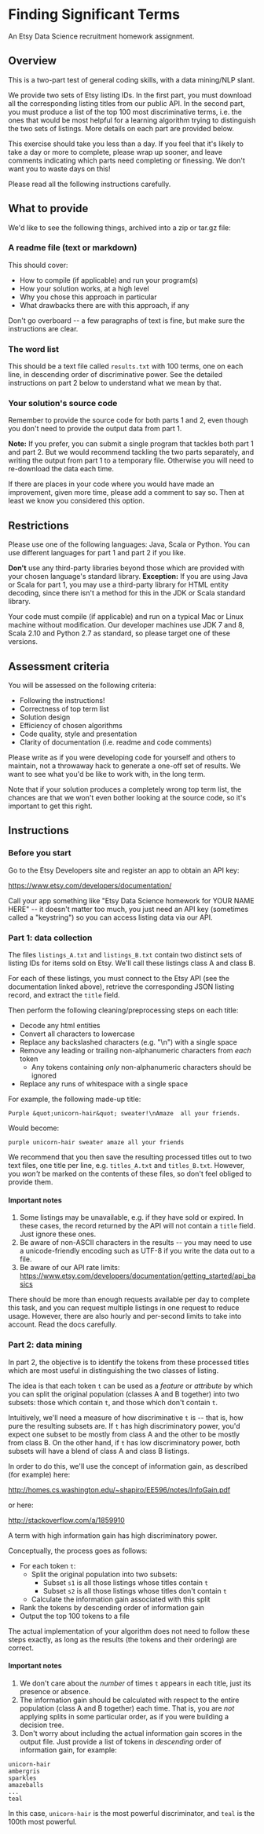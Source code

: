 # Finding Significant Terms

An Etsy Data Science recruitment homework assignment.

## Overview

This is a two-part test of general coding skills, with a data mining/NLP slant.

We provide two sets of Etsy listing IDs. In the first part, you must download all the corresponding listing titles from our public API. In the second part, you must produce a list of the top 100 most discriminative terms, i.e. the ones that would be most helpful for a learning algorithm trying to distinguish the two sets of listings. More details on each part are provided below.

This exercise should take you less than a day. If you feel that it's likely to take a day or more to complete, please wrap up sooner, and leave comments indicating which parts need completing or finessing. We don't want you to waste days on this!

Please read all the following instructions carefully.

## What to provide

We'd like to see the following things, archived into a zip or tar.gz file:

### A readme file (text or markdown)

This should cover:

* How to compile (if applicable) and run your program(s)
* How your solution works, at a high level
* Why you chose this approach in particular
* What drawbacks there are with this approach, if any

Don't go overboard -- a few paragraphs of text is fine, but make sure the instructions are clear.

### The word list

This should be a text file called `results.txt` with 100 terms, one on each line, in descending order of discriminative power. See the detailed instructions on part 2 below to understand what we mean by that.

### Your solution's source code

Remember to provide the source code for both parts 1 and 2, even though you don't need to provide the output data from part 1.

**Note:** If you prefer, you can submit a single program that tackles both part 1 and part 2. But we would recommend tackling the two parts separately, and writing the output from part 1 to a temporary file. Otherwise you will need to re-download the data each time.

If there are places in your code where you would have made an improvement, given more time, please add a comment to say so. Then at least we know you considered this option.

## Restrictions

Please use one of the following languages: Java, Scala or Python. You can use different languages for part 1 and part 2 if you like.

**Don't** use any third-party libraries beyond those which are provided with your chosen language's standard library. **Exception:** If you are using Java or Scala for part 1, you may use a third-party library for HTML entity decoding, since there isn't a method for this in the JDK or Scala standard library.

Your code must compile (if applicable) and run on a typical Mac or Linux machine without modification. Our developer machines use JDK 7 and 8, Scala 2.10 and Python 2.7 as standard, so please target one of these versions.

## Assessment criteria

You will be assessed on the following criteria:

* Following the instructions!
* Correctness of top term list
* Solution design
* Efficiency of chosen algorithms
* Code quality, style and presentation
* Clarity of documentation (i.e. readme and code comments)

Please write as if you were developing code for yourself and others to maintain, not a throwaway hack to generate a one-off set of results. We want to see what you'd be like to work with, in the long term.

Note that if your solution produces a completely wrong top term list, the chances are that we won't even bother looking at the source code, so it's important to get this right.

## Instructions

### Before you start

Go to the Etsy Developers site and register an app to obtain an API key:

https://www.etsy.com/developers/documentation/

Call your app something like "Etsy Data Science homework for YOUR NAME HERE" -- it doesn't matter too much, you just need an API key (sometimes called a "keystring") so you can access listing data via our API.

### Part 1: data collection

The files `listings_A.txt` and `listings_B.txt` contain two distinct sets of listing IDs for items sold on Etsy. We'll call these listings class A and class B.

For each of these listings, you must connect to the Etsy API (see the documentation linked above), retrieve the corresponding JSON listing record, and extract the `title` field.

Then perform the following cleaning/preprocessing steps on each title:

* Decode any html entities
* Convert all characters to lowercase
* Replace any backslashed characters (e.g. "\n") with a single space
* Remove any leading or trailing non-alphanumeric characters from *each* token
  * Any tokens containing *only* non-alphanumeric characters should be ignored
* Replace any runs of whitespace with a single space

For example, the following made-up title:

    Purple &quot;unicorn-hair&quot; sweater!\nAmaze  all your friends.

Would become:

    purple unicorn-hair sweater amaze all your friends

We recommend that you then save the resulting processed titles out to two text files, one title per line, e.g. `titles_A.txt` and `titles_B.txt`. However, you *won't* be marked on the contents of these files, so don't feel obliged to provide them.

#### Important notes

1. Some listings may be unavailable, e.g. if they have sold or expired. In these cases, the record returned by the API will not contain a `title` field. Just ignore these ones.
2. Be aware of non-ASCII characters in the results -- you may need to use a unicode-friendly encoding such as UTF-8 if you write the data out to a file.
3. Be aware of our API rate limits: https://www.etsy.com/developers/documentation/getting_started/api_basics

There should be more than enough requests available per day to complete this task, and you can request multiple listings in one request to reduce usage. However, there are also hourly and per-second limits to take into account. Read the docs carefully.

### Part 2: data mining

In part 2, the objective is to identify the tokens from these processed titles which are most useful in distinguishing the two classes of listing.

The idea is that each token `t` can be used as a *feature* or *attribute* by which you can split the original population (classes A and B together) into two subsets: those which contain `t`, and those which don't contain `t`.

Intuitively, we'll need a measure of how discriminative `t` is -- that is, how pure the resulting subsets are. If `t` has high discriminatory power, you'd expect one subset to be mostly from class A and the other to be mostly from class B. On the other hand, if `t` has low discriminatory power, both subsets will have a blend of class A and class B listings.

In order to do this, we'll use the concept of information gain, as described (for example) here:

http://homes.cs.washington.edu/~shapiro/EE596/notes/InfoGain.pdf

or here:

http://stackoverflow.com/a/1859910

A term with high information gain has high discriminatory power.

Conceptually, the process goes as follows:

* For each token `t`:
  * Split the original population into two subsets:
    * Subset `s1` is all those listings whose titles contain `t`
    * Subset `s2` is all those listings whose titles don't contain `t`
  * Calculate the information gain associated with this split
* Rank the tokens by descending order of information gain
* Output the top 100 tokens to a file

The actual implementation of your algorithm does not need to follow these steps exactly, as long as the results (the tokens and their ordering) are correct.

#### Important notes

1. We don't care about the *number* of times `t` appears in each title, just its presence or absence.
2. The information gain should be calculated with respect to the entire population (class A and B together) each time. That is, you are *not* applying splits in some particular order, as if you were building a decision tree.
3. Don't worry about including the actual information gain scores in the output file. Just provide a list of tokens in *descending* order of information gain, for example:

```
unicorn-hair
ambergris
sparkles
amazeballs
...
teal
```

In this case, `unicorn-hair` is the most powerful discriminator, and `teal` is the 100th most powerful.

